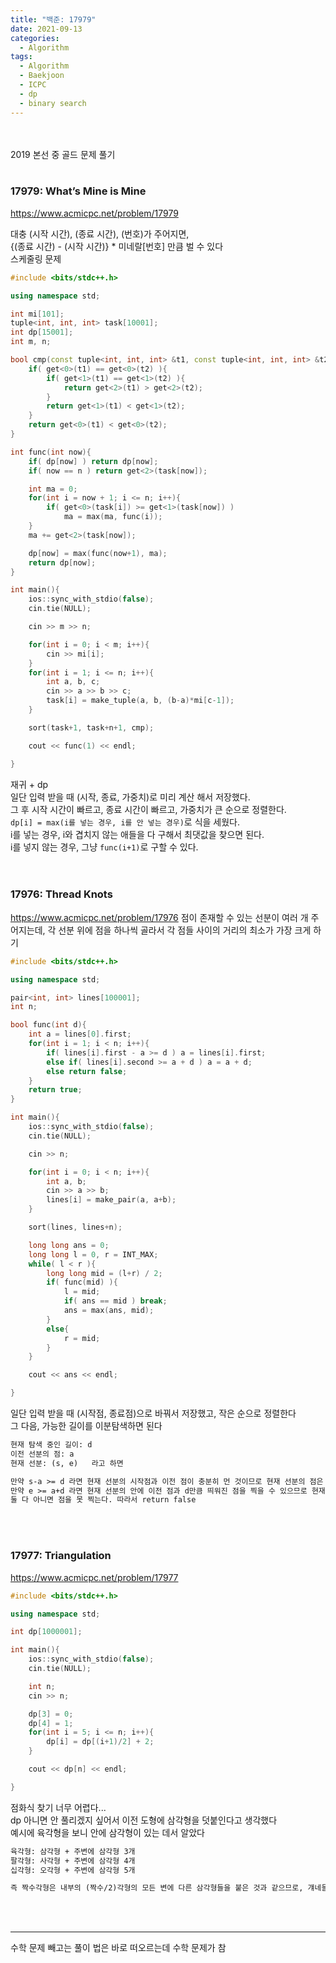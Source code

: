 ```yaml
---
title: "백준: 17979"
date: 2021-09-13
categories:
  - Algorithm
tags:
  - Algorithm
  - Baekjoon
  - ICPC
  - dp
  - binary search
---
```


<br></br>
2019 본선 중 골드 문제 풀기
<br></br>

### 17979: What’s Mine is Mine
https://www.acmicpc.net/problem/17979

대충 (시작 시간), (종료 시간), (번호)가 주어지면,  
{(종료 시간) - (시작 시간)} \* 미네랄[번호] 만큼 벌 수 있다  
스케줄링 문제
```cpp
#include <bits/stdc++.h>

using namespace std;

int mi[101];
tuple<int, int, int> task[10001];
int dp[15001];
int m, n;

bool cmp(const tuple<int, int, int> &t1, const tuple<int, int, int> &t2){
    if( get<0>(t1) == get<0>(t2) ){
        if( get<1>(t1) == get<1>(t2) ){
            return get<2>(t1) > get<2>(t2);
        }
        return get<1>(t1) < get<1>(t2);
    }
    return get<0>(t1) < get<0>(t2);
}

int func(int now){
    if( dp[now] ) return dp[now];
    if( now == n ) return get<2>(task[now]);

    int ma = 0;
    for(int i = now + 1; i <= n; i++){
        if( get<0>(task[i]) >= get<1>(task[now]) )
            ma = max(ma, func(i));
    }
    ma += get<2>(task[now]);

    dp[now] = max(func(now+1), ma);
    return dp[now];
}

int main(){
    ios::sync_with_stdio(false);
    cin.tie(NULL);

    cin >> m >> n;

    for(int i = 0; i < m; i++){
        cin >> mi[i];
    }
    for(int i = 1; i <= n; i++){
        int a, b, c;
        cin >> a >> b >> c;
        task[i] = make_tuple(a, b, (b-a)*mi[c-1]);
    }

    sort(task+1, task+n+1, cmp);

    cout << func(1) << endl;

}
```
재귀 + dp  
일단 입력 받을 때 (시작, 종료, 가중치)로 미리 계산 해서 저장했다.  
그 후 시작 시간이 빠르고, 종료 시간이 빠르고, 가중치가 큰 순으로 정렬한다.  
`dp[i] = max(i를 넣는 경우, i를 안 넣는 경우)`로 식을 세웠다.  
i를 넣는 경우, i와 겹치지 않는 애들을 다 구해서 최댓값을 찾으면 된다.  
i를 넣지 않는 경우, 그냥 `func(i+1)`로 구할 수 있다.  
<br></br>

### 17976: Thread Knots
https://www.acmicpc.net/problem/17976
점이 존재할 수 있는 선분이 여러 개 주어지는데, 각 선분 위에 점을 하나씩 골라서 각 점들 사이의 거리의 최소가 가장 크게 하기
```cpp
#include <bits/stdc++.h>

using namespace std;

pair<int, int> lines[100001];
int n;

bool func(int d){
    int a = lines[0].first;
    for(int i = 1; i < n; i++){
        if( lines[i].first - a >= d ) a = lines[i].first;
        else if( lines[i].second >= a + d ) a = a + d;
        else return false;
    }
    return true;
}

int main(){
    ios::sync_with_stdio(false);
    cin.tie(NULL);

    cin >> n;

    for(int i = 0; i < n; i++){
        int a, b;
        cin >> a >> b;
        lines[i] = make_pair(a, a+b);
    }

    sort(lines, lines+n);

    long long ans = 0;
    long long l = 0, r = INT_MAX;
    while( l < r ){
        long long mid = (l+r) / 2;
        if( func(mid) ){
            l = mid;
            if( ans == mid ) break;
            ans = max(ans, mid);
        }
        else{
            r = mid;
        }
    }

    cout << ans << endl;

}
```
일단 입력 받을 때 (시작점, 종료점)으로 바꿔서 저장했고, 작은 순으로 정렬한다  
그 다음, 가능한 길이를 이분탐색하면 된다  
```md
현재 탐색 중인 길이: d
이전 선분의 점: a
현재 선분: (s, e)   라고 하면

만약 s-a >= d 라면 현재 선분의 시작점과 이전 점이 충분히 먼 것이므로 현재 선분의 점은 s로 고정
만약 e >= a+d 라면 현재 선분의 안에 이전 점과 d만큼 띄워진 점을 찍을 수 있으므로 현재 선분의 점은 a+d로 고정
둘 다 아니면 점을 못 찍는다. 따라서 return false
```
<br></br>

### 17977: Triangulation
https://www.acmicpc.net/problem/17977
```cpp
#include <bits/stdc++.h>

using namespace std;

int dp[1000001];

int main(){
    ios::sync_with_stdio(false);
    cin.tie(NULL);

    int n;
    cin >> n;

    dp[3] = 0;
    dp[4] = 1;
    for(int i = 5; i <= n; i++){
        dp[i] = dp[(i+1)/2] + 2;
    }

    cout << dp[n] << endl;

}
```
점화식 찾기 너무 어렵다...  
dp 아니면 안 풀리겠지 싶어서 이전 도형에 삼각형을 덧붙인다고 생각했다  
예시에 육각형을 보니 안에 삼각형이 있는 데서 알았다
```md
육각형: 삼각형 + 주변에 삼각형 3개
팔각형: 사각형 + 주변에 삼각형 4개
십각형: 오각형 + 주변에 삼각형 5개

즉 짝수각형은 내부의 (짝수/2)각형의 모든 변에 다른 삼각형들을 붙은 것과 같으므로, 걔네들의 거리가 더해지니 +2 해야 한다
```
<br></br>

---
수학 문제 빼고는 풀이 법은 바로 떠오르는데 수학 문제가 참
<br></br>
